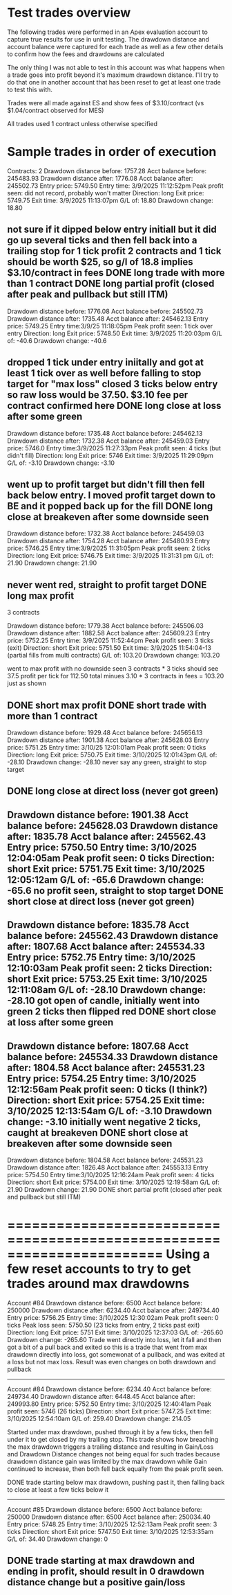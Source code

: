 # Test trades overview

The following trades were performed in an Apex evaluation account to capture true results for use in unit testing.  The drawdown distance and account balance were captured for each trade as well as a few other details to confirm how the fees and drawdowns are calculated

The only thing I was not able to test in this account was what happens when a trade goes into profit beyond it's maximum drawdown distance.  I'll try to do that one in another account that has been reset to get at least one trade to test this with.

Trades were all made against ES and show fees of $3.10/contract (vs $1.04/contract observed for MES)

All trades used 1 contract unless otherwise specified


# Sample trades in order of execution
Contracts: 2
Drawdown distance before: 1757.28
Acct balance before: 245483.93
Drawdown distance after: 1776.08
Acct balance after: 245502.73
Entry price: 5749.50
Entry time: 3/9/2025 11:12:52pm
Peak profit seen: did not record, probably won't matter
Direction: long
Exit price: 5749.75
Exit time: 3/9/2025 11:13:07pm
G/L of: 18.80
Drawdown change: 18.80

not sure if it dipped below entry initiall but it did go up several ticks and then fell back into a trailing stop for 1 tick profit
2 contracts and 1 tick should be worth $25, so g/l of 18.8 implies $3.10/contract in fees
DONE long trade with more than 1 contract
DONE long partial profit (closed after peak and pullback but still ITM)
--------------------------------------------------------------------
Drawdown distance before: 1776.08
Acct balance before: 245502.73
Drawdown distance after: 1735.48
Acct balance after: 245462.13
Entry price: 5749.25
Entry time:3/9/25 11:18:05pm
Peak profit seen: 1 tick over entry
Direction: long
Exit price: 5748.50
Exit time: 3/9/2025 11:20:03pm
G/L of: -40.6
Drawdown change: -40.6

dropped 1 tick under entry iniitally and got at least 1 tick over as well before falling to stop target for "max loss"
closed 3 ticks below entry so raw loss would be 37.50.  $3.10 fee per contract
confirmed here
DONE long close at loss after some green
--------------------------------------------------------------------
Drawdown distance before: 1735.48
Acct balance before: 245462.13
Drawdown distance after: 1732.38
Acct balance after: 245459.03
Entry price: 5746.0
Entry time:3/9/2025 11:27:33pm
Peak profit seen: 4 ticks (but didn't fill)
Direction: long
Exit price: 5746
Exit time: 3/9/2025 11:29:09pm
G/L of: -3.10
Drawdown change: -3.10

went up to profit target but didn't fill then fell back below entry.  I moved
profit target down to BE and it popped back up for the fill
DONE long close at breakeven after some downside seen
--------------------------------------------------------------------
Drawdown distance before: 1732.38
Acct balance before: 245459.03
Drawdown distance after: 1754.28
Acct balance after: 245480.93
Entry price: 5746.25
Entry time:3/9/2025 11:31:05pm
Peak profit seen: 2 ticks
Direction: long
Exit price: 5746.75
Exit time: 3/9/2025 11:31:31 pm
G/L of: 21.90
Drawdown change: 21.90

never went red, straight to profit target
DONE long max profit
--------------------------------------------------------------------
3 contracts

Drawdown distance before: 1779.38
Acct balance before: 245506.03
Drawdown distance after: 1882.58
Acct balance after: 245609.23
Entry price: 5752.25
Entry time: 3/9/2025 11:52:44pm
Peak profit seen: 3 ticks (exit)
Direction: short
Exit price: 5751.50
Exit time: 3/9/2025 11:54:04-13 (partial fills from multi contracts)
G/L of: 103.20
Drawdown change: 103.20

went to max profit with no downside seen
3 contracts * 3 ticks should see 37.5 profit per tick for 112.50 total
minues 3.10 * 3 contracts in fees = 103.20 just as shown

DONE short max profit
DONE short trade with more than 1 contract
--------------------------------------------------------------------
Drawdown distance before: 1929.48
Acct balance before: 245656.13
Drawdown distance after: 1901.38
Acct balance after: 245628.03
Entry price: 5751.25
Entry time: 3/10/25 12:01:01am
Peak profit seen: 0 ticks
Direction: long
Exit price: 5750.75
Exit time: 3/10/2025 12:01:43pm
G/L of: -28.10
Drawdown change: -28.10
never say any green, straight to stop target

DONE long close at direct loss (never got green)
--------------------------------------------------------------------
Drawdown distance before: 1901.38
Acct balance before: 245628.03
Drawdown distance after: 1835.78
Acct balance after: 245562.43
Entry price: 5750.50
Entry time: 3/10/2025 12:04:05am
Peak profit seen: 0 ticks
Direction: short
Exit price: 5751.75
Exit time: 3/10/2025 12:05:12am
G/L of: -65.6
Drawdown change: -65.6
no profit seen, straight to stop target
DONE short close at direct loss (never got green)
--------------------------------------------------------------------
Drawdown distance before: 1835.78
Acct balance before: 245562.43
Drawdown distance after: 1807.68
Acct balance after: 245534.33
Entry price: 5752.75
Entry time: 3/10/2025 12:10:03am
Peak profit seen: 2 ticks
Direction: short
Exit price: 5753.25
Exit time: 3/10/2025 12:11:08am
G/L of: -28.10
Drawdown change: -28.10
got open of candle, initially went into green 2 ticks then flipped red
DONE short close at loss after some green
--------------------------------------------------------------------
Drawdown distance before: 1807.68
Acct balance before: 245534.33
Drawdown distance after: 1804.58
Acct balance after: 245531.23
Entry price: 5754.25
Entry time: 3/10/2025 12:12:56am
Peak profit seen: 0 ticks (I think?)
Direction: short
Exit price: 5754.25
Exit time: 3/10/2025 12:13:54am
G/L of: -3.10
Drawdown change: -3.10
initially went negative 2 ticks, caught at breakeven
DONE short close at breakeven after some downside seen
--------------------------------------------------------------------
Drawdown distance before: 1804.58
Acct balance before: 245531.23
Drawdown distance after: 1826.48
Acct balance after: 245553.13
Entry price: 5754.50
Entry time:3/10/2025 12:16:24am
Peak profit seen: 4 ticks
Direction: short
Exit price: 5754.00
Exit time: 3/10/2025 12:19:58am
G/L of: 21.90
Drawdown change: 21.90
DONE short partial profit (closed after peak and pullback but still ITM)

=======================================================================
Using a few reset accounts to try to get trades around max drawdowns
=======================================================================
Account #84
Drawdown distance before: 6500 
Acct balance before: 250000
Drawdown distance after: 6234.40
Acct balance after: 249734.40
Entry price: 5756.25
Entry time: 3/10/2025 12:30:02am
Peak profit seen: 0 ticks
Peak loss seen: 5750.50 (23 ticks from entry, 2 ticks past exit)
Direction: long
Exit price: 5751
Exit time: 3/10/2025 12:37:03
G/L of: -265.60
Drawdown change: -265.60
Trade went directly into loss, let it fall and then got a bit of a pull back and exited so this is a trade that went from max drawdown directly into loss, got somewonat of a pullback, and was exited at a loss but not max loss.  Result was even changes on both drawdown and pullback


--------------------------------------------------------------------
Account #84
Drawdown distance before: 6234.40
Acct balance before: 249734.40
Drawdown distance after: 6448.45
Acct balance after: 249993.80
Entry price: 5752.50
Entry time: 3/10/2025 12:40:41am
Peak profit seen: 5746 (26 ticks)
Direction: short
Exit price: 5747.25
Exit time: 3/10/2025 12:54:10am
G/L of: 259.40
Drawdown change: 214.05

Started under max drawdown, pushed through it by a few ticks, then fell under it to get closed by my trailing stop.  This trade shows how breaching the max drawdown triggers a trailing distance and resulting in Gain/Loss and Drawdown Distance changes not being equal for such trades because drawdown distance gain was limited by the max drawdown while Gain continued to increase, then both fell back equally from the peak profit seen.


DONE trade starting below max drawdown, pushing past it, then falling back to close at least a few ticks below it


--------------------------------------------------------------------
Account #85
Drawdown distance before: 6500
Acct balance before: 250000
Drawdown distance after: 6500
Acct balance after: 250034.40
Entry price: 5748.25
Entry time: 3/10/2025 12:52:13am
Peak profit seen: 3 ticks
Direction: short
Exit price: 5747.50
Exit time: 3/10/2025 12:53:35am
G/L of: 34.40
Drawdown change: 0

DONE trade starting at max drawdown and ending in profit, should result in 0 drawdown distance change but a positive gain/loss
--------------------------------------------------------------------
